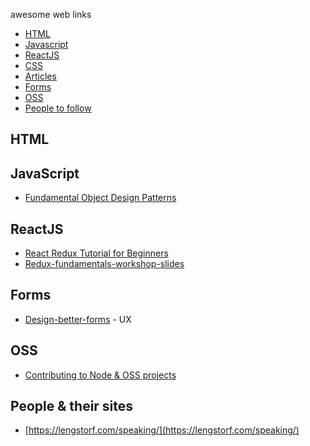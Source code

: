 awesome web links
* [HTML](#html)
* [Javascript](#javascript)
* [ReactJS](#ReactJs)
* [CSS](#css)
* [Articles](#aricles)
* [Forms](#forms)
* [OSS](#OSS)
* [People to follow](#people)

## HTML

## JavaScript
  * [Fundamental Object Design Patterns](https://medium.com/launch-school/javascript-weekly-fundamental-object-design-patterns-31453f68427f)

## ReactJS
* [React Redux Tutorial for Beginners](https://www.valentinog.com/blog/react-redux-tutorial-beginners/)
* [Redux-fundamentals-workshop-slides](https://blog.isquaredsoftware.com/2018/06/redux-fundamentals-workshop-slides/)
## Forms
* [Design-better-forms](https://uxdesign.cc/design-better-forms-96fadca0f49c)  - UX


## OSS
* [Contributing to Node & OSS projects](https://medium.freecodecamp.org/contributing-to-open-source-is-not-hard-here-is-my-journey-to-contributing-to-nodejs-d10760e31194)


## People & their sites
* [https://lengstorf.com/speaking/](https://lengstorf.com/speaking/)
